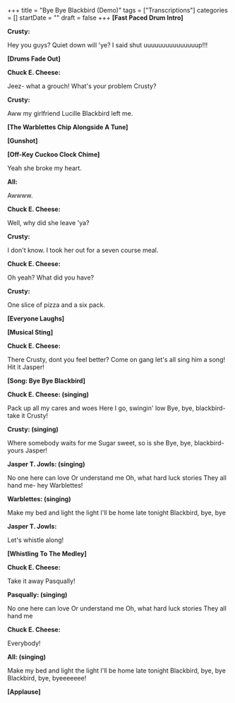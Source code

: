 +++
title = "Bye Bye Blackbird (Demo)"
tags = ["Transcriptions"]
categories = []
startDate = ""
draft = false
+++
**[Fast Paced Drum Intro]**


**Crusty:**

Hey you guys? Quiet down will 'ye? I said shut uuuuuuuuuuuuuuup!!!

**[Drums Fade Out]**


**Chuck E. Cheese:**

Jeez- what a grouch! What's your problem Crusty?

**Crusty:**

Aww my girlfriend Lucille Blackbird left me.

**[The Warblettes Chip Alongside A Tune]**


**[Gunshot]**


**[Off-Key Cuckoo Clock Chime]**


Yeah she broke my heart.

**All:**

Awwww.

**Chuck E. Cheese:**

Well, why did she leave 'ya?

**Crusty:**

I don't know. I took her out for a seven course meal.

**Chuck E. Cheese:**

Oh yeah? What did you have?

**Crusty:**

One slice of pizza and a six pack.

**[Everyone Laughs]**


**[Musical Sting]**


**Chuck E. Cheese:**

There Crusty, dont you feel better? Come on gang let's all sing him a song! Hit it Jasper!

**[Song: Bye Bye Blackbird]**


**Chuck E. Cheese: (singing)**

Pack up all my cares and woes
Here I go, swingin' low
Bye, bye, blackbird- take it Crusty!

**Crusty: (singing)**

Where somebody waits for me
Sugar sweet, so is she
Bye, bye, blackbird- yours Jasper!

**Jasper T. Jowls: (singing)**

No one here can love
Or understand me
Oh, what hard luck stories
They all hand me- hey Warblettes!

**Warblettes: (singing)**

Make my bed and light the light
I'll be home late tonight
Blackbird, bye, bye

**Jasper T. Jowls:**

Let's whistle along!

**[Whistling To The Medley]**


**Chuck E. Cheese:**

Take it away Pasqually!

**Pasqually: (singing)**

No one here can love
Or understand me
Oh, what hard luck stories
They all hand me

**Chuck E. Cheese:**

Everybody!

**All: (singing)**

Make my bed and light the light
I'll be home late tonight
Blackbird, bye, bye
Blackbird, bye, byeeeeeee!

**[Applause]**

